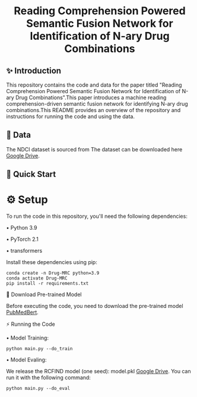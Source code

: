 # <p align="center"> Reading Comprehension Powered Semantic Fusion Network for Identification of N-ary Drug Combinations</p>

## ✨ Introduction
This repository contains the code and data for the paper titled "Reading Comprehension Powered Semantic Fusion Network for Identification of N-ary Drug Combinations".This paper introduces a machine reading comprehension-driven semantic fusion network for identifying N-ary drug combinations.This README provides an overview of the repository and instructions for running the code and using the data.


## 📃 Data


The NDCI dataset is sourced from The dataset can be downloaded here [Google Drive][1].

[1]: https://drive.google.com/file/d/1PTCvLFV0rX7cFKtmCZ-T8xY2MXBNlQDC/view?usp=sharing

## 🚀 Quick Start
# ⚙️ Setup
To run the code in this repository, you'll need the following dependencies:

&bull; Python 3.9

&bull; PyTorch 2.1

&bull; transformers

Install these dependencies using pip:
```
conda create -n Drug-MRC python=3.9
conda activate Drug-MRC
pip install -r requirements.txt
```

🤖 Download Pre-trained Model

Before executing the code, you need to download the pre-trained model [PubMedBert][2].

[2]: https://huggingface.co/spaces/MarfarsLi/microsoft-BiomedNLP-PubMedBERT-base-uncased-abstract-fulltext

⚡️ Running the Code

&bull; Model Training:

```
python main.py --do_train
```

&bull; Model Evaling:

We release the RCFIND  model (one seed): model.pkl [Google Drive][3]. You can run it with the following command:
```
python main.py --do_eval
```

[3]: https://drive.google.com/file/d/1PTCvLFV0rX7cFKtmCZ-T8xY2MXBNlQDC/view?usp=sharing
